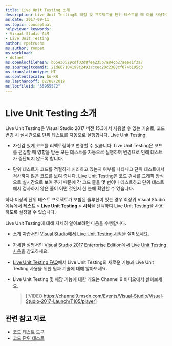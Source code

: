 ```yaml
---
title: Live Unit Testing 소개
description: Live Unit Testing의 이점 및 프로젝트를 단위 테스트할 때 이를 사용하는 방법에 대해 알아봅니다.
ms.date: 2017-09-11
ms.topic: conceptual
helpviewer_keywords:
- Visual Studio ALM
- Live Unit Testing
author: rpetrusha
ms.author: ronpet
ms.workload:
- dotnet
ms.openlocfilehash: b55e30529cdf02d8fea235b7a84cb27aeee1f3a7
ms.sourcegitcommit: 21d667104199c2493accec20c2388cf674b195c3
ms.translationtype: HT
ms.contentlocale: ko-KR
ms.lasthandoff: 02/08/2019
ms.locfileid: "55955572"
---
```

# <a name="introducing-live-unit-testing"></a>Live Unit Testing 소개

Live Unit Testing은 Visual Studio 2017 버전 15.3에서 사용할 수 있는 기술로, 코드 변경 시 실시간으로 단위 테스트를 자동으로 실행합니다. Live Unit Testing:

- 자신감 있게 코드를 리팩토링하고 변경할 수 있습니다. Live Unit Testing은 코드를 편집할 때 영향을 받는 모든 테스트를 자동으로 실행하여 변경으로 인해 테스트가 중단되지 않도록 합니다.

- 단위 테스트가 코드를 적절하게 처리하고 있는지 여부를 나타내고 단위 테스트에서 검사하지 않은 코드를 보여 줍니다. Live Unit Testing은 코드 검사를 그래픽 방식으로 실시간으로 보여 주기 때문에 각 코드 줄을 몇 번이나 테스트하고 단위 테스트에서 검사하지 않은 줄이 어떤 것인지 한 눈에 확인할 수 있습니다.

하나 이상의 단위 테스트 프로젝트가 포함된 솔루션이 있는 경우 최상위 Visual Studio 메뉴에서 **테스트** > **Live Unit Testing** > **시작**을 선택하여 Live Unit Testing을 사용하도록 설정할 수 있습니다.

Live Unit Testing에 대해 자세히 알아보려면 다음을 수행합니다.

- 소개 자습서인 [Visual Studio에서 Live Unit Testing 시작](live-unit-testing-start.md)을 살펴보세요.

- 자세한 설명서인 [Visual Studio 2017 Enterprise Edition에서 Live Unit Testing 사용](live-unit-testing.md)을 참고하세요.

- [Live Unit Testing FAQ](live-unit-testing-faq.md)에서 Live Unit Testing의 새로운 기능과 Live Unit Testing 사용을 위한 팁과 기술에 대해 알아보세요.

- Live Unit Testing 및 해당 기능에 대한 개요는 Channel 9 비디오에서 살펴보세요. </p>

   > [!VIDEO https://channel9.msdn.com/Events/Visual-Studio/Visual-Studio-2017-Launch/T105/player]

## <a name="related-resources"></a>관련 참고 자료
- [코드 테스트 도구](https://visualstudio.microsoft.com/vs/testing-tools/)
- [코드 단위 테스트](unit-test-your-code.md)
